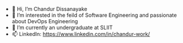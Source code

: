 - 👋 Hi, I’m Chandur Dissanayake
- 👀 I’m interested in the feild of Software Engineering and passionate about DevOps Engineering
- 🌱 I’m currently an undergraduate at SLIIT
- 📫 LinkedIn: https://www.linkedin.com/in/chandur-work/




<!---
Chabbax/Chabbax is a ✨ special ✨ repository because its `README.md` (this file) appears on your GitHub profile.
You can click the Preview link to take a look at your changes.
--->
